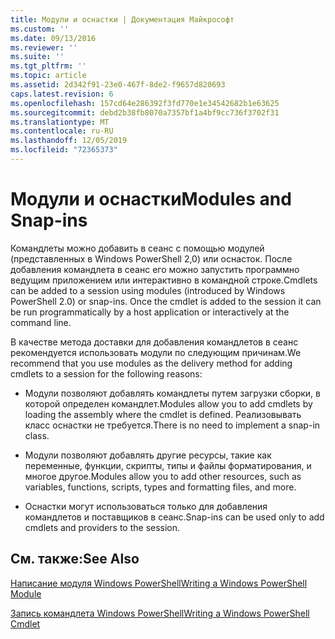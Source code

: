```yaml
---
title: Модули и оснастки | Документация Майкрософт
ms.custom: ''
ms.date: 09/13/2016
ms.reviewer: ''
ms.suite: ''
ms.tgt_pltfrm: ''
ms.topic: article
ms.assetid: 2d342f91-23e0-467f-8de2-f9657d820693
caps.latest.revision: 6
ms.openlocfilehash: 157cd64e286392f3fd770e1e34542682b1e63625
ms.sourcegitcommit: debd2b38fb8070a7357bf1a4bf9cc736f3702f31
ms.translationtype: MT
ms.contentlocale: ru-RU
ms.lasthandoff: 12/05/2019
ms.locfileid: "72365373"
---
```

# <a name="modules-and-snap-ins"></a><span data-ttu-id="f314f-102">Модули и оснастки</span><span class="sxs-lookup"><span data-stu-id="f314f-102">Modules and Snap-ins</span></span>

<span data-ttu-id="f314f-103">Командлеты можно добавить в сеанс с помощью модулей (представленных в Windows PowerShell 2,0) или оснасток. После добавления командлета в сеанс его можно запустить программно ведущим приложением или интерактивно в командной строке.</span><span class="sxs-lookup"><span data-stu-id="f314f-103">Cmdlets can be added to a session using modules (introduced by Windows PowerShell 2.0) or snap-ins. Once the cmdlet is added to the session it can be run programmatically by a host application or interactively at the command line.</span></span>

<span data-ttu-id="f314f-104">В качестве метода доставки для добавления командлетов в сеанс рекомендуется использовать модули по следующим причинам.</span><span class="sxs-lookup"><span data-stu-id="f314f-104">We recommend that you use modules as the delivery method for adding cmdlets to a session for the following reasons:</span></span>

- <span data-ttu-id="f314f-105">Модули позволяют добавлять командлеты путем загрузки сборки, в которой определен командлет.</span><span class="sxs-lookup"><span data-stu-id="f314f-105">Modules allow you to add cmdlets by loading the assembly where the cmdlet is defined.</span></span> <span data-ttu-id="f314f-106">Реализовывать класс оснастки не требуется.</span><span class="sxs-lookup"><span data-stu-id="f314f-106">There is no need to implement a snap-in class.</span></span>

- <span data-ttu-id="f314f-107">Модули позволяют добавлять другие ресурсы, такие как переменные, функции, скрипты, типы и файлы форматирования, и многое другое.</span><span class="sxs-lookup"><span data-stu-id="f314f-107">Modules allow you to add other resources, such as variables, functions, scripts, types and formatting files, and more.</span></span>

- <span data-ttu-id="f314f-108">Оснастки могут использоваться только для добавления командлетов и поставщиков в сеанс.</span><span class="sxs-lookup"><span data-stu-id="f314f-108">Snap-ins can be used only to add cmdlets and providers to the session.</span></span>

## <a name="see-also"></a><span data-ttu-id="f314f-109">См. также:</span><span class="sxs-lookup"><span data-stu-id="f314f-109">See Also</span></span>

[<span data-ttu-id="f314f-110">Написание модуля Windows PowerShell</span><span class="sxs-lookup"><span data-stu-id="f314f-110">Writing a Windows PowerShell Module</span></span>](../module/writing-a-windows-powershell-module.md)

[<span data-ttu-id="f314f-111">Запись командлета Windows PowerShell</span><span class="sxs-lookup"><span data-stu-id="f314f-111">Writing a Windows PowerShell Cmdlet</span></span>](./writing-a-windows-powershell-cmdlet.md)
